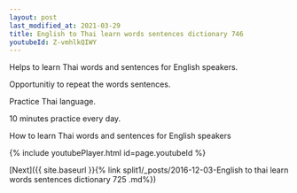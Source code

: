 ```yaml
---
layout: post
last_modified_at: 2021-03-29
title: English to Thai learn words sentences dictionary 746 
youtubeId: Z-vmhlkQIWY
---
```

 
 
Helps to learn Thai words and sentences for English speakers.

Opportunitiy to repeat the words sentences. 

Practice Thai language. 
 
10 minutes practice every day. 
 
How to learn Thai words and sentences for English speakers 
 
{% include youtubePlayer.html id=page.youtubeId %}
 
 
[Next]({{ site.baseurl }}{% link  split1/_posts/2016-12-03-English to thai learn words sentences dictionary 725 .md%})
 
